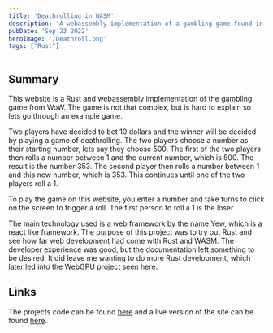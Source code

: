 ```yaml
---
title: 'Deathrolling in WASM'
description: 'A webassembly implementation of a gambling game found in WoW.'
pubDate: 'Sep 23 2022'
heroImage: '/Deathroll.png'
tags: ["Rust"]
---
```

## Summary

This website is a Rust and webassembly implementation of the gambling game from WoW.
The game is not that complex, but is hard to explain so lets go through an example game.

Two players have decided to bet 10 dollars and the winner will be decided by playing a game of deathrolling.
The two players choose a number as their starting number, lets say they choose 500.
The first of the two players then rolls a number between 1 and the current number, which is 500.
The result is the number 353.
The second player then rolls a number between 1 and this new number, which is 353.
This continues until one of the two players roll a 1.

To play the game on this website, you enter a number and take turns to click on the screen to trigger a roll. The first person to roll a 1 is the loser.

The main technology used is a web framework by the name Yew, which is a react like framework.
The purpose of this project was to try out Rust and see how far web development had come with Rust and WASM.
The developer experience was good, but the documentation left something to be desired.
It did leave me wanting to do more Rust development, which later led into the WebGPU project seen [here](https://madswolf.dk/projects/webgpu).

## Links

The projects code can be found [here](https://www.github.com/madswolf/deathrolling) and a live version of the site can be found [here](https://deathrolling.madswolf.dk/).
